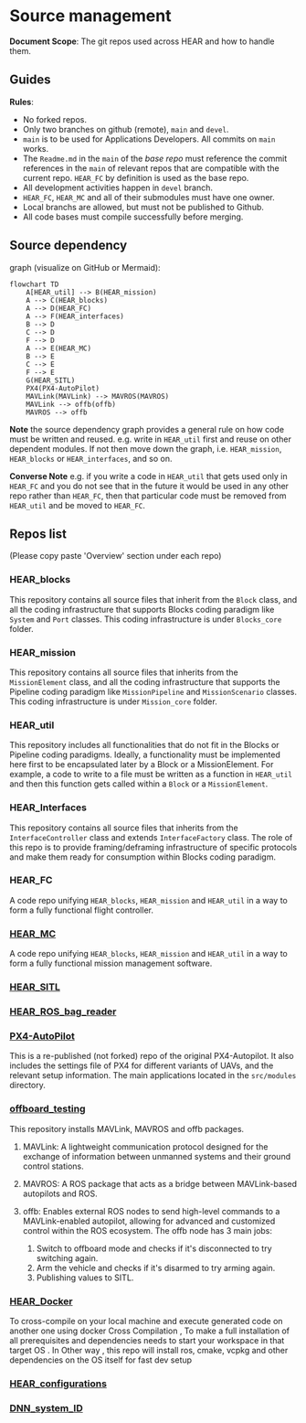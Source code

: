 # Source management
**Document Scope**: The git repos used across HEAR and how to handle them.

## Guides
**Rules**:
- No forked repos.
- Only two branches on github (remote), `main` and `devel`.
- `main` is to be used for Applications Developers. All commits on `main` works. 
- The `Readme.md` in the `main` of the *base repo* must reference the commit references in the `main` of relevant repos that are compatible with the current repo. `HEAR_FC` by definition is used as the base repo.
- All development activities happen in `devel` branch.
- `HEAR_FC`, `HEAR_MC` and all of their submodules must have one owner.
- Local branchs are allowed, but must not be published to Github.
- All code bases must compile successfully before merging.

## Source dependency 

graph (visualize on GitHub or Mermaid):

```mermaid
flowchart TD
    A[HEAR_util] --> B(HEAR_mission)
    A --> C(HEAR_blocks)
    A --> D(HEAR_FC)
    A --> F(HEAR_interfaces)
    B --> D
    C --> D
    F --> D
    A --> E(HEAR_MC)
    B --> E
    C --> E
    F --> E
    G(HEAR_SITL)
    PX4(PX4-AutoPilot)
    MAVLink(MAVLink) --> MAVROS(MAVROS)
    MAVLink --> offb(offb)
    MAVROS --> offb
```

**Note** the source dependency graph provides a general rule on how code must be written and reused. e.g. write in `HEAR_util` first and reuse on other dependent modules. If not then move down the graph, i.e. `HEAR_mission`, `HEAR_blocks` or `HEAR_interfaces`, and so on.

**Converse Note** e.g. if you write a code in `HEAR_util` that gets used only in `HEAR_FC` and you do not see that in the future it would be used in any other repo rather than `HEAR_FC`, then that particular code must be removed from `HEAR_util` and be moved to `HEAR_FC`.

## Repos list
(Please copy paste 'Overview' section under each repo)

### HEAR_blocks
This repository contains all source files that inherit from the `Block` class, and all the coding infrastructure that supports Blocks coding paradigm like `System` and `Port` classes. This coding infrastructure is under `Blocks_core` folder.

### HEAR_mission
This repository contains all source files that inherits from the `MissionElement` class, and all the coding infrastructure that supports the Pipeline coding paradigm like `MissionPipeline` and `MissionScenario` classes. This coding infrastructure is under `Mission_core` folder.

### HEAR_util
This repository includes all functionalities that do not fit in the Blocks or Pipeline coding paradigms. Ideally, a functionality must be implemented here first to be encapsulated later by a Block or a MissionElement. For example, a code to write to a file must be written as a function in `HEAR_util` and then this function gets called within a `Block` or a `MissionElement`.

### HEAR_Interfaces
This repository contains all source files that inherits from the `InterfaceController` class and extends `InterfaceFactory` class. The role of this repo is to provide framing/deframing infrastructure of specific protocols and make them ready for consumption within Blocks coding paradigm.

### HEAR_FC
A code repo unifying `HEAR_blocks`, `HEAR_mission` and `HEAR_util` in a way to form a fully functional flight controller.

### [HEAR_MC](https://github.com/HazemElrefaei/HEAR_MC)
A code repo unifying `HEAR_blocks`, `HEAR_mission` and `HEAR_util` in a way to form a fully functional mission management software.

### [HEAR_SITL](https://github.com/MChehadeh/HEAR_SITL)

### [HEAR_ROS_bag_reader]()

### [PX4-AutoPilot](https://github.com/Mu99-M/PX4-Autopilot)
This is a re-published (not forked) repo of the original PX4-Autopilot. It also includes the settings file of PX4 for different variants of UAVs, and the relevant setup information. The main applications located in the `src/modules` directory.

### [offboard_testing](https://github.com/Mu99-M/offboard_testing)
This repository installs MAVLink, MAVROS and offb packages.
1. MAVLink: A lightweight communication protocol designed for the exchange of information between unmanned systems and their ground control stations.

2. MAVROS: A ROS package that acts as a bridge between MAVLink-based autopilots and ROS.

3. offb: Enables external ROS nodes to send high-level commands to a MAVLink-enabled autopilot, allowing for advanced and customized control within the ROS ecosystem. The offb node has 3 main jobs:
    1. Switch to offboard mode and checks if it's disconnected to try switching again.
    2. Arm the vehicle and checks if it's disarmed to try arming again.
    3. Publishing values to SITL.

### [HEAR_Docker](https://github.com/ahmed-hashim-pro/HEAR_Docker)
To cross-compile on your local machine and execute generated code on another one using docker Cross Compilation , To make a full installation of all prerequisites and dependencies needs to start your workspace in that target OS . In Other way , this repo will install ros, cmake, vcpkg and other dependencies on the OS itself for fast dev setup

### [HEAR_configurations](https://github.com/MChehadeh/HEAR_configurations)

### [DNN_system_ID](https://github.com/abdullaayyad96/DNN_system_ID)

